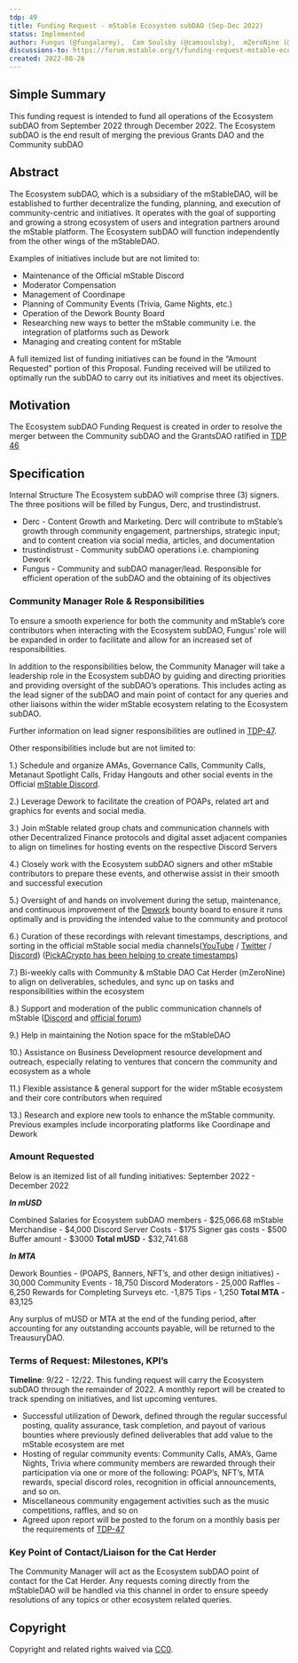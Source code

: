 ```yaml
---
tdp: 49
title: Funding Request - mStable Ecosystem subDAO (Sep-Dec 2022)
status: Implemented
author: Fungus (@fungalarmy),  Cam Soulsby (@camsoulsby),  mZeroNine (@mzero2nine)
discussions-to: https://forum.mstable.org/t/funding-request-mstable-ecosystem-subdao-sep-dec-2022/927
created: 2022-08-26
---
```


## Simple Summary

This funding request is intended to fund all operations of the Ecosystem subDAO from September 2022 through December 2022. The Ecosystem subDAO is the end result of merging the previous Grants DAO and the Community subDAO

## Abstract

The Ecosystem subDAO, which is a subsidiary of the mStableDAO, will be established to further decentralize the funding, planning, and execution of community-centric and initiatives. It operates with the goal of supporting and growing a strong ecosystem of users and integration partners around the mStable platform. The Ecosystem subDAO will function independently from the other wings of the mStableDAO.

Examples of initiatives include but are not limited to:

* Maintenance of the Official mStable Discord
* Moderator Compensation
* Management of Coordinape
* Planning of Community Events (Trivia, Game Nights, etc.)
* Operation of the Dework Bounty Board
* Researching new ways to better the mStable community i.e. the integration of platforms such as Dework
* Managing and creating content for mStable

A full itemized list of funding initiatives can be found in the “Amount Requested” portion of this Proposal. Funding received will be utilized to optimally run the subDAO to carry out its initiatives and meet its objectives.

## Motivation

The Ecosystem subDAO Funding Request is created in order to resolve the merger between the Community subDAO and the GrantsDAO ratified in [TDP 46](./tdp-46)

## Specification

Internal Structure
The Ecosystem subDAO will comprise three (3) signers. The three positions will be filled by Fungus, Derc, and trustindistrust.

* Derc - Content Growth and Marketing. Derc will contribute to mStable’s growth through community engagement, partnerships, strategic input; and to content creation via social media, articles, and documentation
* trustindistrust - Community subDAO operations i.e. championing Dework
* Fungus - Community and subDAO manager/lead. Responsible for efficient operation of the subDAO and the obtaining of its objectives

### Community Manager Role & Responsibilities
To ensure a smooth experience for both the community and mStable’s core contributors when interacting with the Ecosystem subDAO, Fungus’ role will be expanded in order to facilitate and allow for an increased set of responsibilities.

In addition to the responsibilities below, the Community Manager will take a leadership role in the Ecosystem subDAO by guiding and directing priorities and providing oversight of the subDAO’s operations. This includes acting as the lead signer of the subDAO and main point of contact for any queries and other liaisons within the wider mStable ecosystem relating to the Ecosystem subDAO.

Further information on lead signer responsibilities are outlined in [TDP-47](./tdp-47).

Other responsibilities include but are not limited to:

1.) Schedule and organize AMAs, Governance Calls, Community Calls, Metanaut Spotlight Calls, Friday Hangouts and other social events in the Official [mStable Discord](https://discord.com/invite/mstable).

2.) Leverage Dework to facilitate the creation of POAPs, related art and graphics for events and social media.

3.) Join mStable related group chats and communication channels with other Decentralized Finance protocols and digital asset adjacent companies to align on timelines for hosting events on the respective Discord Servers

4.) Closely work with the Ecosystem subDAO signers and other mStable contributors to prepare these events, and otherwise assist in their smooth and successful execution

5.) Oversight of and hands on involvement during the setup, maintenance, and continuous improvement of the [Dework](https://app.dework.xyz/mstable) bounty board to ensure it runs optimally and is providing the intended value to the community and protocol

6.) Curation of these recordings with relevant timestamps, descriptions, and sorting in the official mStable social media channels([YouTube](https://www.youtube.com/channel/UCEvUVedgY4SnuwMVOGmoUUQ) / [Twitter](https://twitter.com/mstable_) / [Discord](https://discord.com/invite/mstable)) ([PickACrypto has been helping to create timestamps](https://app.dework.xyz/mstable/mstable-tasks-comp?taskId=d02e451d-54cc-4113-8c80-0d911317aa5d))

7.) Bi-weekly calls with Community & mStable DAO Cat Herder (mZeroNine) to align on deliverables, schedules, and sync up on tasks and responsibilities within the ecosystem

8.) Support and moderation of the public communication channels of mStable ([Discord](https://discord.com/invite/mstable) and [official forum](https://forum.mstable.org/))

9.) Help in maintaining the Notion space for the mStableDAO

10.) Assistance on Business Development resource development and outreach, especially relating to ventures that concern the community and ecosystem as a whole

11.) Flexible assistance & general support for the wider mStable ecosystem and their core contributors when required

13.) Research and explore new tools to enhance the mStable community. Previous examples include incorporating platforms like Coordinape and Dework

### Amount Requested
Below is an itemized list of all funding initiatives: September 2022 - December 2022

***In mUSD***

Combined Salaries for Ecosystem subDAO members - $25,066.68
mStable Merchandise - $4,000
Discord Server Costs - $175
Signer gas costs - $500
Buffer amount - $3000
**Total mUSD** - $32,741.68

***In MTA***

Dework Bounties - (POAPS, Banners, NFT’s, and other design initiatives) - 30,000
Community Events - 18,750
Discord Moderators - 25,000
Raffles - 6,250
Rewards for Completing Surveys etc. -1,875
Tips - 1,250
**Total MTA** - 83,125

Any surplus of mUSD or MTA at the end of the funding period, after accounting for any outstanding accounts payable, will be returned to the TreausuryDAO.

### Terms of Request: Milestones, KPI’s
**Timeline**: 9/22 - 12/22. This funding request will carry the Ecosystem subDAO through the remainder of 2022. A monthly report will be created to track spending on initiatives, and list upcoming ventures.

* Successful utilization of Dework, defined through the regular successful posting, quality assurance, task completion, and payout of various bounties where previously defined deliverables that add value to the mStable ecosystem are met
* Hosting of regular community events: Community Calls, AMA’s, Game Nights, Trivia where community members are rewarded through their participation via one or more of the following: POAP’s, NFT’s, MTA rewards, special discord roles, recognition in official announcements, and so on.
* Miscellaneous community engagement activities such as the music competitions, raffles, and so on
* Agreed upon report will be posted to the forum on a monthly basis per the requirements of [TDP-47](./tdp-47)

### Key Point of Contact/Liaison for the Cat Herder
The Community Manager will act as the Ecosystem subDAO point of contact for the Cat Herder. Any requests coming directly from the mStableDAO will be handled via this channel in order to ensure speedy resolutions of any topics or other ecosystem related queries.

## Copyright

Copyright and related rights waived via [CC0](https://creativecommons.org/publicdomain/zero/1.0/).
